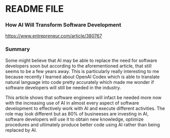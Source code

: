 # README FILE

### How AI Will Transform Software Development
https://www.entrepreneur.com/article/380767

### Summary

Some might believe that AI may be able to replace the need for software developers soon but according to the aforementioned article, that still seems to be a few years away. This is particularly really interesting to me because recently I learned about OpenAI Codex which is able to translate natural language into code pretty accurately which made me wonder if software developers will still be needed in the industry.

This article shows that software engineers will infact be needed more now with the increasing use of AI in almost every aspect of software development to effectively work with AI and execute different activities. The role may look different but as 80% of busineeses are investing in AI, software developers will use it to obtain new knowledge, optimize procedures and ultimately produce better code using AI rather than being replaced by AI.